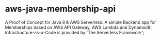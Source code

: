 # aws-java-membership-api
A  Proof of Concept for Java 8 & AWS Serverless:
A simple Backend app for Memberships based on AWS API Gateway, AWS Lambda and DynamodB;
Infrastructure-as-a-Code is provided by 'The Serverless Framework';
